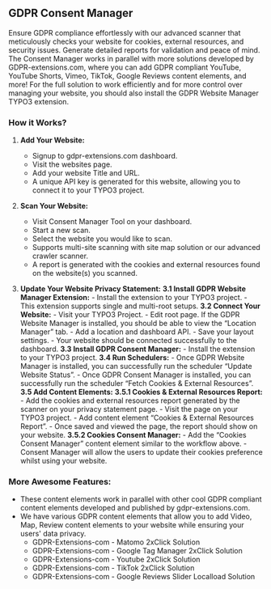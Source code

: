 ## GDPR Consent Manager

Ensure GDPR compliance effortlessly with our advanced scanner that meticulously checks your website for cookies, external resources, and security issues. Generate detailed reports for validation and peace of mind. The Consent Manager works in parallel with more solutions developed by GDPR-extensions.com, where you can add GDPR compliant YouTube, YouTube Shorts, Vimeo, TikTok, Google Reviews content elements, and more! For the full solution to work efficiently and for more control over managing your website, you should also install the GDPR Website Manager TYPO3 extension.

### How it Works?

1. **Add Your Website:**
   - Signup to gdpr-extensions.com dashboard.
   - Visit the websites page.
   - Add your website Title and URL.
   - A unique API key is generated for this website, allowing you to connect it to your TYPO3 project.

2. **Scan Your Website:**
   - Visit Consent Manager Tool on your dashboard.
   - Start a new scan.
   - Select the website you would like to scan.
   - Supports multi-site scanning with site map solution or our advanced crawler scanner.
   - A report is generated with the cookies and external resources found on the website(s) you scanned.

3. **Update Your Website Privacy Statement:**
    **3.1 Install GDPR Website Manager Extension:**
       - Install the extension to your TYPO3 project.
       - This extension supports single and multi-root setups.
    **3.2 Connect Your Website:**
       - Visit your TYPO3 Project.
       - Edit root page. If the GDPR Website Manager is installed, you should be able to view the “Location Manager” tab.
       - Add a location and dashboard API.
       - Save your layout settings.
       - Your website should be connected successfully to the dashboard.
    **3.3 Install GDPR Consent Manager:**
       - Install the extension to your TYPO3 project.
    **3.4 Run Schedulers:**
       - Once GDPR Website Manager is installed, you can successfully run the scheduler “Update Website Status”.
       - Once GDPR Consent Manager is installed, you can successfully run the scheduler “Fetch Cookies & External Resources”.
    **3.5 Add Content Elements:**
        **3.5.1 Cookies & External Resources Report:**
             - Add the cookies and external resources report generated by the scanner on your privacy statement page.
             - Visit the page on your TYPO3 project.
             - Add content element “Cookies & External Resources Report”.
             - Once saved and viewed the page, the report should show on your website.
        **3.5.2 Cookies Consent Manager:**
             - Add the “Cookies Consent Manager” content element similar to the workflow above.
             - Consent Manager will allow the users to update their cookies preference whilst using your website.

### More Awesome Features:

- These content elements work in parallel with other cool GDPR compliant content elements developed and published by gdpr-extensions.com.
- We have various GDPR content elements that allow you to add Video, Map, Review content elements to your website while ensuring your users' data privacy.
    - GDPR-Extensions-com - Matomo 2xClick Solution
    - GDPR-Extensions-com - Google Tag Manager 2xClick Solution
    - GDPR-Extensions-com - Youtube 2xClick Solution
    - GDPR-Extensions-com - TikTok 2xClick Solution
    - GDPR-Extensions-com - Google Reviews Slider Localload Solution
